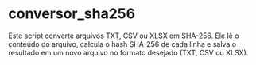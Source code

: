 # conversor_sha256
Este script converte arquivos TXT, CSV ou XLSX em SHA-256. Ele lê o conteúdo do arquivo, calcula o hash SHA-256 de cada linha e salva o resultado em um novo arquivo no formato desejado (TXT, CSV ou XLSX).
